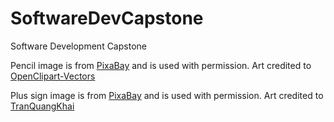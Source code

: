 # SoftwareDevCapstone
Software Development Capstone

Pencil image is from [PixaBay](https://pixabay.com/vectors/pencil-pen-writing-161946/)
and is used with permission. Art credited to [OpenClipart-Vectors](https://pixabay.com/users/openclipart-vectors-30363/)

Plus sign image is from [PixaBay](https://pixabay.com/vectors/add-additional-icon-more-plus-6491203/)
and is used with permission. Art credited to [TranQuangKhai](https://pixabay.com/users/tranquangkhai-718075/)